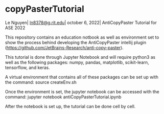 # copyPasterTutorial
Le Nguyen|
ln8378@g.rit.edu|
october 6, 2022|
AntiCopyPaster Tutorial for ASE 2022

This repository contains an education notbook as well as environment set to show the process behind developing the AntiCopyPaster intellij plugin
(https://github.com/JetBrains-Research/anti-copy-paster).

This tutorial is done through Jupyter Notebook and will require python3 as well as the following packages: numpy, pandas, matplotlib, scikit-learn,
tensorflow, and keras.

A virtual environment that contains all of these packages can be set up with the command: source createEnv.sh

Once the environment is set, the jupyter notebook can be accessed with the command: jupyter notebook antiCopyPasterTutorial.ipynb

After the notebook is set up, the tutorial can be done cell by cell.



